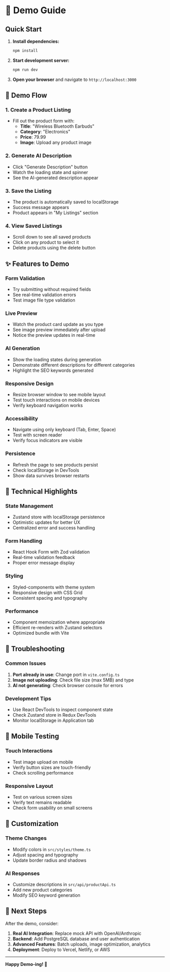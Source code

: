 # 🚀 Demo Guide

## Quick Start

1. **Install dependencies:**
   ```bash
   npm install
   ```

2. **Start development server:**
   ```bash
   npm run dev
   ```

3. **Open your browser** and navigate to `http://localhost:3000`

## 🎯 Demo Flow

### 1. Create a Product Listing
- Fill out the product form with:
  - **Title**: "Wireless Bluetooth Earbuds"
  - **Category**: "Electronics"
  - **Price**: 79.99
  - **Image**: Upload any product image

### 2. Generate AI Description
- Click "Generate Description" button
- Watch the loading state and spinner
- See the AI-generated description appear

### 3. Save the Listing
- The product is automatically saved to localStorage
- Success message appears
- Product appears in "My Listings" section

### 4. View Saved Listings
- Scroll down to see all saved products
- Click on any product to select it
- Delete products using the delete button

## ✨ Features to Demo

### **Form Validation**
- Try submitting without required fields
- See real-time validation errors
- Test image file type validation

### **Live Preview**
- Watch the product card update as you type
- See image preview immediately after upload
- Notice the preview updates in real-time

### **AI Generation**
- Show the loading states during generation
- Demonstrate different descriptions for different categories
- Highlight the SEO keywords generated

### **Responsive Design**
- Resize browser window to see mobile layout
- Test touch interactions on mobile devices
- Verify keyboard navigation works

### **Accessibility**
- Navigate using only keyboard (Tab, Enter, Space)
- Test with screen reader
- Verify focus indicators are visible

### **Persistence**
- Refresh the page to see products persist
- Check localStorage in DevTools
- Show data survives browser restarts

## 🔧 Technical Highlights

### **State Management**
- Zustand store with localStorage persistence
- Optimistic updates for better UX
- Centralized error and success handling

### **Form Handling**
- React Hook Form with Zod validation
- Real-time validation feedback
- Proper error message display

### **Styling**
- Styled-components with theme system
- Responsive design with CSS Grid
- Consistent spacing and typography

### **Performance**
- Component memoization where appropriate
- Efficient re-renders with Zustand selectors
- Optimized bundle with Vite

## 🐛 Troubleshooting

### **Common Issues**
1. **Port already in use**: Change port in `vite.config.ts`
2. **Image not uploading**: Check file size (max 5MB) and type
3. **AI not generating**: Check browser console for errors

### **Development Tips**
- Use React DevTools to inspect component state
- Check Zustand store in Redux DevTools
- Monitor localStorage in Application tab

## 📱 Mobile Testing

### **Touch Interactions**
- Test image upload on mobile
- Verify button sizes are touch-friendly
- Check scrolling performance

### **Responsive Layout**
- Test on various screen sizes
- Verify text remains readable
- Check form usability on small screens

## 🎨 Customization

### **Theme Changes**
- Modify colors in `src/styles/theme.ts`
- Adjust spacing and typography
- Update border radius and shadows

### **AI Responses**
- Customize descriptions in `src/api/productApi.ts`
- Add new product categories
- Modify SEO keyword generation

## 🚀 Next Steps

After the demo, consider:
1. **Real AI Integration**: Replace mock API with OpenAI/Anthropic
2. **Backend**: Add PostgreSQL database and user authentication
3. **Advanced Features**: Batch uploads, image optimization, analytics
4. **Deployment**: Deploy to Vercel, Netlify, or AWS

---

**Happy Demo-ing! 🎉**
